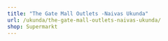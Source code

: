 ```yaml
---
title: "The Gate Mall Outlets -Naivas Ukunda"
url: /ukunda/the-gate-mall-outlets-naivas-ukunda/
shop: Supermarkt
---
```

